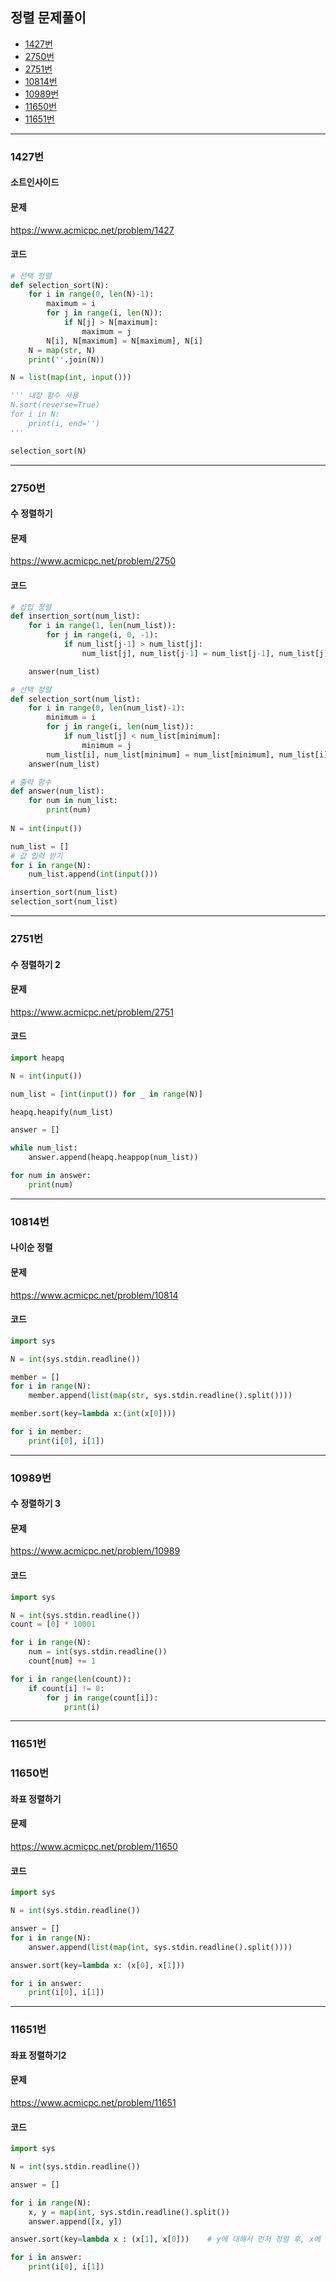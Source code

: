 ## 정렬 문제풀이

- [1427번](#1427번)
- [2750번](#2750번)
- [2751번](#2751번)
- [10814번](#10814번)
- [10989번](#10989번)
- [11650번](#11650번)
- [11651번](#11651번)
----------------------------------------------------




### 1427번
#### 소트인사이드

#### 문제
https://www.acmicpc.net/problem/1427

#### 코드

``` python
# 선택 정렬
def selection_sort(N):
    for i in range(0, len(N)-1):
        maximum = i
        for j in range(i, len(N)):
            if N[j] > N[maximum]:
                maximum = j
        N[i], N[maximum] = N[maximum], N[i]
    N = map(str, N)
    print(''.join(N))

N = list(map(int, input()))

''' 내장 함수 사용
N.sort(reverse=True)
for i in N:
    print(i, end='')
'''

selection_sort(N)
```
----------------------------------------------------

### 2750번
#### 수 정렬하기

#### 문제
https://www.acmicpc.net/problem/2750

#### 코드

``` python
# 삽입 정렬
def insertion_sort(num_list):
    for i in range(1, len(num_list)):
        for j in range(i, 0, -1):
            if num_list[j-1] > num_list[j]:
                num_list[j], num_list[j-1] = num_list[j-1], num_list[j]

    answer(num_list)

# 선택 정렬
def selection_sort(num_list):
    for i in range(0, len(num_list)-1):
        minimum = i
        for j in range(i, len(num_list)):
            if num_list[j] < num_list[minimum]:
                minimum = j
        num_list[i], num_list[minimum] = num_list[minimum], num_list[i]
    answer(num_list)

# 출력 함수
def answer(num_list):
    for num in num_list:
        print(num)
    
N = int(input())

num_list = []
# 값 입력 받기
for i in range(N):
    num_list.append(int(input()))

insertion_sort(num_list)
selection_sort(num_list)
```
----------------------------------------------------
### 2751번
#### 수 정렬하기 2

#### 문제
https://www.acmicpc.net/problem/2751

#### 코드

``` python
import heapq

N = int(input())

num_list = [int(input()) for _ in range(N)]

heapq.heapify(num_list)

answer = []

while num_list:
    answer.append(heapq.heappop(num_list))

for num in answer:
    print(num)
```
----------------------------------------------------
### 10814번
#### 나이순 정렬

#### 문제
https://www.acmicpc.net/problem/10814

#### 코드

``` python
import sys

N = int(sys.stdin.readline())

member = []
for i in range(N):
    member.append(list(map(str, sys.stdin.readline().split())))

member.sort(key=lambda x:(int(x[0])))

for i in member:
    print(i[0], i[1])
```
----------------------------------------------------
### 10989번
#### 수 정렬하기 3

#### 문제
https://www.acmicpc.net/problem/10989

#### 코드

``` python
import sys

N = int(sys.stdin.readline())
count = [0] * 10001

for i in range(N):
    num = int(sys.stdin.readline())
    count[num] += 1

for i in range(len(count)):
    if count[i] != 0:
        for j in range(count[i]):
            print(i)
```
----------------------------------------------------
### 11651번
### 11650번
#### 좌표 정렬하기

#### 문제
https://www.acmicpc.net/problem/11650

#### 코드

``` python
import sys

N = int(sys.stdin.readline())

answer = []
for i in range(N):
    answer.append(list(map(int, sys.stdin.readline().split())))

answer.sort(key=lambda x: (x[0], x[1]))

for i in answer:
    print(i[0], i[1])
```
----------------------------------------------------
### 11651번
#### 좌표 정렬하기2

#### 문제
https://www.acmicpc.net/problem/11651

#### 코드

``` python
import sys

N = int(sys.stdin.readline())

answer = []

for i in range(N):
    x, y = map(int, sys.stdin.readline().split())
    answer.append([x, y])

answer.sort(key=lambda x : (x[1], x[0]))    # y에 대해서 먼저 정렬 후, x에 대해서 정렬

for i in answer:
    print(i[0], i[1])
```
